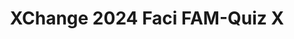 ---
title: XChange 2024 Faci FAM-Quiz X
redirect_to: https://docs.google.com/forms/d/e/1FAIpQLScSt-AfCISC3SHbBzdTJUNEn-pv4pkT2ckbXvnDGGOuZmEIAg/viewform?usp=sf_link
redirect_from: 
  - /XC24FAMQuizX
  - /xc24famquizx
---